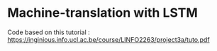 # Machine-translation with LSTM
Code based on this tutorial : https://inginious.info.ucl.ac.be/course/LINFO2263/project3a/tuto.pdf
